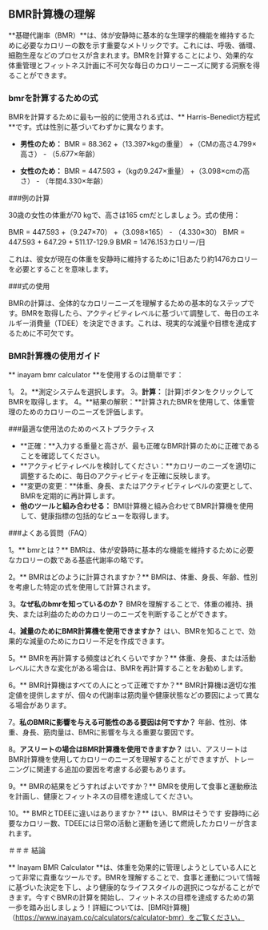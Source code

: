 ## BMR計算機の理解

**基礎代謝率（BMR）**は、体が安静時に基本的な生理学的機能を維持するために必要なカロリーの数を示す重要なメトリックです。これには、呼吸、循環、細胞生産などのプロセスが含まれます。BMRを計算することにより、効果的な体重管理とフィットネス計画に不可欠な毎日のカロリーニーズに関する洞察を得ることができます。

### bmrを計算するための式

BMRを計算するために最も一般的に使用される式は、** Harris-Benedict方程式**です。式は性別に基づいてわずかに異なります。

-  **男性のため：**
BMR = 88.362 +（13.397×kgの重量） +（CMの高さ4.799×高さ） - （5.677×年齢）

-  **女性のため：**
BMR = 447.593 +（kgの9.247×重量） +（3.098×cmの高さ） - （年間4.330×年齢）

###例の計算

30歳の女性の体重が70 kgで、高さは165 cmだとしましょう。式の使用：

BMR = 447.593 +（9.247×70） +（3.098×165） - （4.330×30）
BMR = 447.593 + 647.29 + 511.17-129.9
BMR = 1476.153カロリー/日

これは、彼女が現在の体重を安静時に維持するために1日あたり約1476カロリーを必要とすることを意味します。

###式の使用

BMRの計算は、全体的なカロリーニーズを理解するための基本的なステップです。BMRを取得したら、アクティビティレベルに基づいて調整して、毎日のエネルギー消費量（TDEE）を決定できます。これは、現実的な減量や目標を達成するために不可欠です。

### BMR計算機の使用ガイド

** inayam bmr calculator **を使用するのは簡単です：

1。
2。**測定システムを選択します。
3。**計算：** [計算]ボタンをクリックしてBMRを取得します。
4。**結果の解釈：**計算されたBMRを使用して、体重管理のためのカロリーのニーズを評価します。

###最適な使用法のためのベストプラクティス

-  **正確：**入力する重量と高さが、最も正確なBMR計算のために正確であることを確認してください。
-  **アクティビティレベルを検討してください：**カロリーのニーズを適切に調整するために、毎日のアクティビティを正確に反映します。
-  **変更の変更：**体重、身長、またはアクティビティレベルの変更として、BMRを定期的に再計算します。
-  **他のツールと組み合わせる：** BMI計算機と組み合わせてBMR計算機を使用して、健康指標の包括的なビューを取得します。

###よくある質問（FAQ）

1。** bmrとは？**
BMRは、体が安静時に基本的な機能を維持するために必要なカロリーの数である基底代謝率の略です。

2。** BMRはどのように計算されますか？**
BMRは、体重、身長、年齢、性別を考慮した特定の式を使用して計算されます。

3。**なぜ私のbmrを知っているのか？**
BMRを理解することで、体重の維持、損失、または利益のためのカロリーのニーズを判断することができます。

4。**減量のためにBMR計算機を使用できますか？**
はい、BMRを知ることで、効果的な減量のためにカロリー不足を作成できます。

5。** BMRを再計算する頻度はどれくらいですか？**
体重、身長、または活動レベルに大きな変化がある場合は、BMRを再計算することをお勧めします。

6。** BMR計算機はすべての人にとって正確ですか？**
BMR計算機は適切な推定値を提供しますが、個々の代謝率は筋肉量や健康状態などの要因によって異なる場合があります。

7。**私のBMRに影響を与える可能性のある要因は何ですか？**
年齢、性別、体重、身長、筋肉量は、BMRに影響を与える重要な要因です。

8。**アスリートの場合はBMR計算機を使用できますか？**
はい、アスリートはBMR計算機を使用してカロリーのニーズを理解することができますが、トレーニングに関連する追加の要因を考慮する必要もあります。

9。** BMRの結果をどうすればよいですか？**
BMRを使用して食事と運動療法を計画し、健康とフィットネスの目標を達成してください。

10。** BMRとTDEEに違いはありますか？**
はい、BMRはそうです 安静時に必要なカロリー数、TDEEには日常の活動と運動を通じて燃焼したカロリーが含まれます。

＃＃＃ 結論

** Inayam BMR Calculator **は、体重を効果的に管理しようとしている人にとって非常に貴重なツールです。BMRを理解することで、食事と運動について情報に基づいた決定を下し、より健康的なライフスタイルの選択につながることができます。今すぐBMRの計算を開始し、フィットネスの目標を達成するための第一歩を踏み出しましょう！詳細については、[BMR計算機]（https://www.inayam.co/calculators/calculator-bmr）をご覧ください。